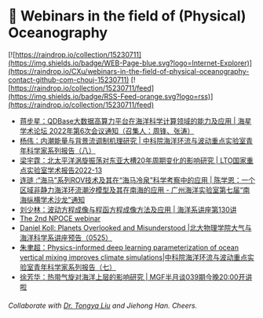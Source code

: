 # 🌊 Webinars in the field of (Physical) Oceanography

[![https://raindrop.io/collection/15230711](https://img.shields.io/badge/WEB-Page-blue.svg?logo=Internet-Explorer)](https://raindrop.io/CXu/webinars-in-the-field-of-physical-oceanography-contact-github-com-chouj-15230711) [![https://raindrop.io/collection/15230711/feed](https://img.shields.io/badge/RSS-Feed-orange.svg?logo=rss)](https://raindrop.io/collection/15230711/feed)

<!-- BLOG-POST-LIST:START -->
- [蒋步星：QDBase大数据高算力平台在海洋科学计算领域的能力及应用 | 海星学术论坛 2022年第6次会议通知（召集人：周锋、张涛）](https://mp.weixin.qq.com/s/Ubq-a8F81DiIKeUnJdzUDQ)
- [杨伟：内潮能量与背景流调制机理研究 | 中科院海洋环流与波动重点实验室青年科学家系列报告（八）](https://mp.weixin.qq.com/s/ypEb7NB914gdvV4lU6X9Gw)
- [梁宇霆：北太平洋涡旋振荡对东亚大槽20年周期变化的影响研究 | LTO国家重点实验室学术报告2022-13](https://mp.weixin.qq.com/s/gzN3Cfxf9sOAYpuHDQQeEg)
- [连琏 :“海马”系列ROV技术及其在“海马冷泉”科学考察中的应用 | 陈学恩：一个区域非静力海洋环流潮汐模型及其在南海的应用 - 广州海洋实验室第七届“南海纵横学术沙龙”通知](https://mp.weixin.qq.com/s/F-VCp_XGfZ2erm9SIo0Jrw)
- [刘少林：波动方程成像与程函方程成像方法及应用 | 海洋系讲座第130讲](https://mp.weixin.qq.com/s/Zh6DzVrvThMSKSJE43hlTQ)
- [The 2nd NPOCE webinar](https://mp.weixin.qq.com/s/7l4tK6euiltxnHIId9mN8g)
- [Daniel Koll: Planets Overlooked and Misunderstood |北大物理学院大气与海洋科学系讲座预告（0525）](https://mp.weixin.qq.com/s/PFYRLhDKLImndEhnveXVKA)
- [朱聿超：Physics-informed deep learning parameterization of ocean vertical mixing improves climate simulations|中科院海洋环流与波动重点实验室青年科学家系列报告（七）](https://mp.weixin.qq.com/s/stbhjhUYGAuOmO-wKOIWUg)
- [徐芳华：热带气旋对海洋上层的影响研究 | MGF半月谈039期今晚20:00开讲啦](https://mp.weixin.qq.com/s/J6B4WFBuLz5KSTZXa4KqRA)
<!-- BLOG-POST-LIST:END -->

###### Collaborate with [Dr. Tongya Liu](https://liutongya.github.io/) and Jiehong Han. Cheers.

